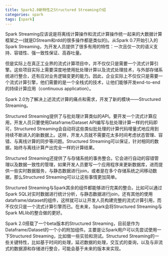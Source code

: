 ```yaml
---
title: Spark2.0新特性之Structured Streaming介绍
categories: spark  
tags: [spark]
---
```




Spark Streaming应该说是将离线计算操作和流式计算操作统一起来的大数据计算框架之一(就是DStream和rdd的很多操作都是类似的)。从Spark 0.7开始引入的Spark Streaming，为开发人员提供了很多有用的特性：一次且仅一次的语义支持、容错性、强一致性保证、高吞吐量。


<!--more-->


但是实际上在真正工业界的流式计算项目中，并不仅仅只是需要一个流式计算引擎。这些项目实际上需要深度地使用批处理计算以及流式处理技术，与外部存储系统进行整合，还有应对业务逻辑变更的能力。因此，企业实际上不仅仅只是需要一个流式计算引擎，他们需要的是一个全栈式的技术，让他们能够开发end-to-end的持续计算应用（continuous application）。

Spark 2.0为了解决上述流式计算的痛点和需求，开发了新的模块——Structured Streaming。

Structured Streaming提供了与批处理计算类似的API。要开发一个流式计算应用，开发人员只要使用Dataframe/Dataset API编写与批处理计算一样的代码即可，Structured Streaming会自动将这些类似批处理的计算代码增量式地应用到持续不断进入的新数据上。这样，开发人员就不需要花太多时间考虑状态管理、容错、与离线计算的同步等问题。Structured Streaming可以保证，针对相同的数据，始终与离线计算产出完全一样的计算结果。

Structured Streaming还提供了与存储系统的事务整合。它会进行自动的容错管理以及数据一致性的管理，如果开发人员要写一个应用程序来更新数据库，进而提供一些实时数据服务，与静态数据进行join，或者是在多个存储系统之间移动数据，那么Structured Streaming可以让这些事情更加简单。

Structured Streaming与Spark其余的组件都能够进行完美的整合。比如可以通过Spark SQL对实时数据进行统计分析，与静态数据进行join，还有其他的使用dataframe/dataset的组件，这样就可以让开发人员构建完整的流式计算引用，而不仅仅只是一个流式计算引擎而已。在未来，Spark会将Structured Streaming与Spark MLlib的整合做的更好。


Spark 2.0搭载了一个beta版本的Structured Streaming，目前是作为Dataframe/Dataset的一个小的附加组件。主要是让Spark用户可以先尝试使用一下Structured Streaming，比如做一些实验和测试。Structured Streaming的一些关键特性，比如基于时间的处理，延迟数据的处理，交互式的查询，以及与非流式的数据源和存储进行整合，可能会基于未来的版本来实现。






